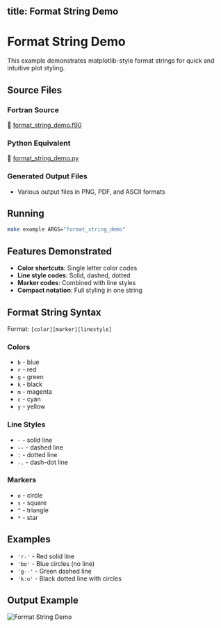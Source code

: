 title: Format String Demo
---

# Format String Demo

This example demonstrates matplotlib-style format strings for quick and intuitive plot styling.

## Source Files

### Fortran Source

📄 [format_string_demo.f90](https://github.com/krystophny/fortplotlib/blob/main/example/fortran/format_string_demo/format_string_demo.f90)

### Python Equivalent

🐍 [format_string_demo.py](https://github.com/krystophny/fortplotlib/blob/main/example/python/format_string_demo/format_string_demo.py)

### Generated Output Files

- Various output files in PNG, PDF, and ASCII formats

## Running

```bash
make example ARGS="format_string_demo"
```

## Features Demonstrated

- **Color shortcuts**: Single letter color codes
- **Line style codes**: Solid, dashed, dotted
- **Marker codes**: Combined with line styles
- **Compact notation**: Full styling in one string

## Format String Syntax

Format: `[color][marker][linestyle]`

### Colors
- `b` - blue
- `r` - red
- `g` - green
- `k` - black
- `m` - magenta
- `c` - cyan
- `y` - yellow

### Line Styles
- `-` - solid line
- `--` - dashed line
- `:` - dotted line
- `-.` - dash-dot line

### Markers
- `o` - circle
- `s` - square
- `^` - triangle
- `*` - star

## Examples

- `'r-'` - Red solid line
- `'bo'` - Blue circles (no line)
- `'g--'` - Green dashed line
- `'k:o'` - Black dotted line with circles

## Output Example

![Format String Demo](../../media/examples/format_string_demo.png)

